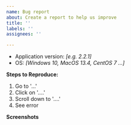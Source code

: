 ```yaml
---
name: Bug report
about: Create a report to help us improve
title: ''
labels: ''
assignees: ''

---
```


- Application version: _[e.g. 2.2.1]_
 - OS: _[Windows 10, MacOS 13.4, CentOS 7 ...]_

**Steps to Reproduce:**

1. Go to '...'
2. Click on '....'
3. Scroll down to '....'
4. See error

**Screenshots**
<!-- If applicable, add screenshots to help explain your problem. -->

